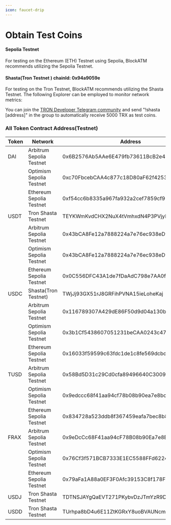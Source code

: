 ```yaml
---
icon: faucet-drip
---
```


# Obtain  Test Coins

#### Sepolia Testnet

For testing on the Ethereum (ETH) Testnet using Sepolia, BlockATM recommends utilizing the Sepolia Testnet.

#### Shasta(Tron Testnet ) chainId: 0x94a9059e

For testing on the Tron Testnet, BlockATM recommends utilizing the Shasta Testnet. The following Explorer can be employed to monitor network metrics:

You can join the [TRON Developer Telegram community](https://t.me/TronOfficialTechSupport2) and send "!shasta \[address]" in the group to automatically receive 5000 TRX as test coins.



### All Token Contract Address(Testnet)

| Token | Network                  | Address                                    |
| ----- | ------------------------ | ------------------------------------------ |
| DAI   | Arbitrum Sepolia Testnet | 0x6B2576Ab5AAe6E479fb73611BcB2e4E71126FeAf |
|       | Optimism Sepolia Testnet | 0xc70FbcebCAA4c877c18D80aF62f42534bD18eB6D |
|       | Ethereum Sepolia Testnet | 0xf54cc6b8335a967fa932a2cef7859cf911cfc582 |
| USDT  | Tron Shasta Testnet      | TEYKWmKvdCHX2NuX4tVmhxdN4P3PVjyMcu         |
|       | Arbitrum Sepolia Testnet | 0x43bCA8Fe12a7888224a7e76ec938eD9a29800cE2 |
|       | Optimism Sepolia Testnet | 0x43bCA8Fe12a7888224a7e76ec938eD9a29800cE2 |
|       | Ethereum Sepolia Testnet | 0x0C556DFC43A1de7fDaAdC798e7AA0fd90E62f54E |
| USDC  | Shasta(Tron Testnet)     | TWjJj93GX51rJ8GRFihPVNA15ieLoheKaj         |
|       | Arbitrum Sepolia Testnet | 0x116789307A429dE86F50d9d04a130b6E99a2107B |
|       | Optimism Sepolia Testnet | 0x3b1Cf5438607051231beCAA0243c47C5BD60aeec |
|       | Ethereum Sepolia Testnet | 0x16033f59599c63fdc1de1c8fe569dcbd1f0d9da3 |
| TUSD  | Arbitrum Sepolia Testnet | 0x58Bd5D31c29Cd0cfa89496640C3009578B98E6b5 |
|       | Optimism Sepolia Testnet | 0x9edccc68f41aa94cf78b08b90ea7e8bc899c874f |
|       | Ethereum Sepolia Testnet | 0x834728a523ddb8f367459eafa7bec8b85767714c |
| FRAX  | Arbitrum Sepolia Testnet | 0x9eDcCc68F41aa94cF78B08b90Ea7e8Bc899c874F |
|       | Optimism Sepolia Testnet | 0x76Cf3f571BCB7333E1EC5588FFd6224837D4ed33 |
|       | Ethereum Sepolia Testnet | 0x79aFa1A88a0EF3F0Afc39153C8f178F82db51326 |
| USDJ  | Tron Shasta Testnet      | TDTNSJAYgQaEVT271PKybvDzJTmYzR9DUm         |
| USDD  | Tron Shasta Testnet      | TUrhpa8bD4u6E11ZtKGRxY8uoBVAUNcmco         |

